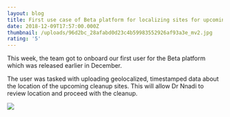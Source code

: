 ```yaml
---
layout: blog
title: First use case of Beta platform for localizing sites for upcoming cleanup
date: 2018-12-09T17:57:00.000Z
thumbnail: /uploads/96d2bc_28afabd0d23c4b59983552926af93a3e_mv2.jpg
rating: '5'
---
```

This week, the team got to onboard our first user for the Beta platform which was released earlier in December.

The user was tasked with uploading geolocalized, timestamped data about the location of the upcoming cleanup sites. This will allow Dr Nnadi to review location and proceed with the cleanup.

![](/uploads/96d2bc_356ee36f77bc4422a5b266562b3fe289_mv2.jpg)
